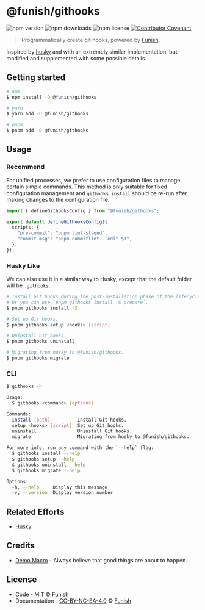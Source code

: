 # @funish/githooks

![npm version](https://img.shields.io/npm/v/@funish/githooks)
![npm downloads](https://img.shields.io/npm/dw/@funish/githooks)
![npm license](https://img.shields.io/npm/l/@funish/githooks)
[![Contributor Covenant](https://img.shields.io/badge/Contributor%20Covenant-2.1-4baaaa.svg)](https://www.contributor-covenant.org/version/2/1/code_of_conduct/)

> Programmatically create git hooks, powered by [Funish](https://funish.net/).

Inspired by [husky](https://github.com/typicode/husky) and with an extremely similar implementation, but modified and supplemented with some possible details.

## Getting started

```bash
# npm
$ npm install -D @funish/githooks

# yarn
$ yarn add -D @funish/githooks

# pnpm
$ pnpm add -D @funish/githooks
```

## Usage

### Recommend

For unified processes, we prefer to use configuration files to manage certain simple commands. This method is only suitable for fixed configuration management and `githooks install` should be re-run after making changes to the configuration file.

```ts
import { defineGithooksConfig } from "@funish/githooks";

export default defineGithooksConfig({
  scripts: {
    "pre-commit": "pnpm lint-staged",
    "commit-msg": "pnpm commitlint --edit $1",
  },
});
```

### Husky Like

We can also use it in a similar way to Husky, except that the default folder will be `.githooks`.

```bash
# Install Git hooks during the post-installation phase of the lifecycle.
# Or you can use `pnpm githooks install -S prepare`.
$ pnpm githooks install -S

# Set up Git hooks.
$ pnpm githooks setup <hooks> [script]

# Uninstall Git hooks.
$ pnpm githooks uninstall

# Migrating from husky to @funish/githooks.
$ pnpm githooks migrate
```

### CLI

```bash
$ githooks -h

Usage:
  $ githooks <command> [options]

Commands:
  install [path]          Install Git hooks.
  setup <hooks> [script]  Set up Git hooks.
  uninstall               Uninstall Git hooks.
  migrate                 Migrating from husky to @funish/githooks.

For more info, run any command with the `--help` flag:
  $ githooks install --help
  $ githooks setup --help
  $ githooks uninstall --help
  $ githooks migrate --help

Options:
  -h, --help     Display this message
  -v, --version  Display version number
```

## Related Efforts

- [Husky](https://github.com/typicode/husky)

## Credits

- [Demo Macro](https://github.com/DemoMacro) - Always believe that good things are about to happen.

## License

- Code - [MIT](LICENSE) &copy; [Funish](https://funish.net/)
- Documentation - [CC-BY-NC-SA-4.0](https://creativecommons.org/licenses/by-nc-sa/4.0/) &copy; [Funish](https://funish.net/)

